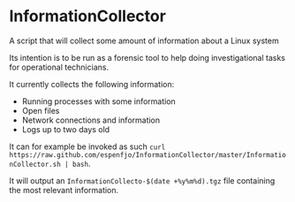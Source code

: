 InformationCollector
====================

A script that will collect some amount of information about a Linux system


Its intention is to be run as a forensic tool to help doing investigational tasks for operational technicians.

It currently collects the following information:
* Running processes with some information
* Open files
* Network connections and information
* Logs up to two days old

It can for example be invoked as such `curl https://raw.github.com/espenfjo/InformationCollector/master/InformationCollector.sh | bash`.

It will output an `InformationCollecto-$(date +%y%m%d).tgz` file containing the most relevant information.